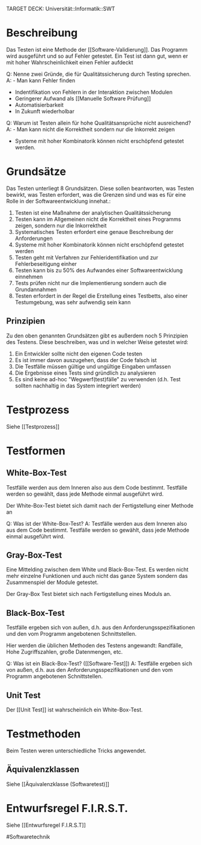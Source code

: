 TARGET DECK: Universität::Informatik::SWT

# Beschreibung
Das Testen ist eine Methode der [[Software-Validierung]]. Das Programm wird ausgeführt und so auf Fehler getestet.
Ein Test ist dann gut, wenn er mit hoher Wahrscheinlichkeit einen Fehler aufdeckt

Q: Nenne zwei Gründe, die für Qualitätssicherung durch Testing sprechen.
A: - Man kann Fehler finden
- Indentifikation von Fehlern in der Interaktion zwischen Modulen
- Geringerer Aufwand als [[Manuelle Software Prüfung]]
- Automatisierbarkeit
- In Zukunft wiederholbar
<!--ID: 1642952241987-->



Q: Warum ist Testen allein für hohe Qualitätsansprüche nicht ausreichend?
A: - Man kann nicht die Korrektheit sondern nur die Inkorrekt zeigen
- Systeme mit hoher Kombinatorik können nicht erschöpfend getestet werden.
<!--ID: 1642952242108-->


# Grundsätze
Das Testen unterliegt 8 Grundsätzen.
Diese sollen beantworten, was Testen bewirkt, was Testen erfordert, was die Grenzen sind und was es für eine Rolle in der Softwareentwicklung innehat.:
1. Testen ist eine Maßnahme der analytischen Qualitätssicherung
2. Testen kann im Allgemeinen nicht die Korrektheit eines Programms zeigen, sondern nur die Inkorrektheit
3. Systematisches Testen erfordert eine genaue Beschreibung der Anforderungen
4. Systeme mit hoher Kombinatorik können nicht erschöpfend getestet werden
5. Testen geht mit Verfahren zur Fehleridentifikation und zur Fehlerbeseitigung einher
6. Testen kann bis zu 50% des Aufwandes einer Softwareentwicklung einnehmen
7. Tests prüfen nicht nur die Implementierung sondern auch die Grundannahmen
8. Testen erfordert in der Regel die Erstellung eines Testbetts, also einer Testumgebung, was sehr aufwendig sein kann

## Prinzipien
Zu den oben genannten Grundsätzen gibt es außerdem noch 5 Prinzipien des Testens. Diese beschreiben, was und in welcher Weise getestet wird:
1. Ein Entwickler sollte nicht den eigenen Code testen
2. Es ist immer davon auszugehen, dass der Code falsch ist
3. Die Testfälle müssen gültige und ungültige Eingaben umfassen
4. Die Ergebnisse eines Tests sind gründlich zu analysieren
5. Es sind keine ad-hoc "Wegwerf(test)fälle" zu verwenden (d.h. Test sollten nachhaltig in das System integriert werden)


# Testprozess
Siehe [[Testprozess]]

# Testformen
## White-Box-Test
Testfälle werden aus dem Inneren also aus dem Code bestimmt. Testfälle werden so gewählt, dass jede Methode einmal ausgeführt wird.

Der White-Box-Test bietet sich damit nach der Fertigstellung einer Methode an

Q: Was ist der White-Box-Test?
A: Testfälle werden aus dem Inneren also aus dem Code bestimmt. Testfälle werden so gewählt, dass jede Methode einmal ausgeführt wird.
<!--ID: 1642952242228-->


## Gray-Box-Test
Eine Mittelding zwischen dem White und Black-Box-Test. Es werden nicht mehr einzelne Funktionen und auch nicht das ganze System sondern das Zusammenspiel der Module getestet.

Der Gray-Box Test bietet sich nach Fertigstellung eines Moduls an.

## Black-Box-Test
Testfälle ergeben sich von außen, d.h. aus den Anforderungsspezifikationen und den vom Programm angebotenen Schnittstellen.

Hier werden die üblichen Methoden des Testens angewandt: Randfälle, Hohe Zugriffszahlen, große Datenmengen, etc.

Q: Was ist ein Black-Box-Test? ([[Software-Test]])
A: Testfälle ergeben sich von außen, d.h. aus den Anforderungsspezifikationen und den vom Programm angebotenen Schnittstellen. 
<!--ID: 1642952242357-->


## Unit Test
Der [[Unit Test]] ist wahrscheinlich ein White-Box-Test.

# Testmethoden
Beim Testen weren unterschiedliche Tricks angewendet.

## Äquivalenzklassen
Siehe [[Äquivalenzklasse (Softwaretest)]]

# Entwurfsregel F.I.R.S.T.
Siehe [[Entwurfsregel F.I.R.S.T]]


#Softwaretechnik 